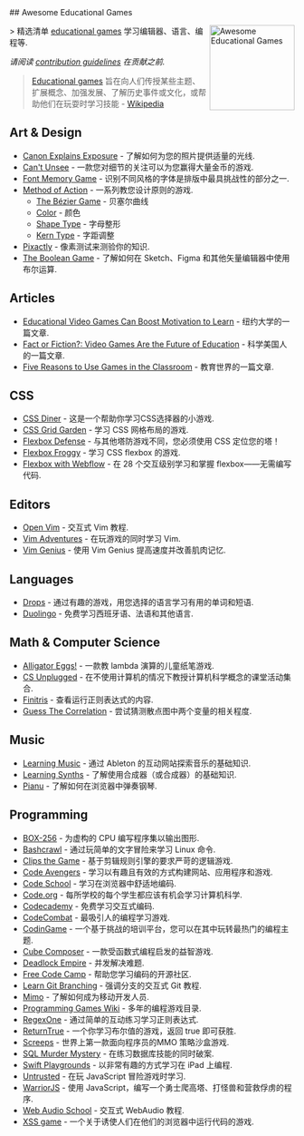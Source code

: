 <div class="github-widget" data-repo="yrgo/awesome-educational-games"></div>
## Awesome Educational Games

[<img src="https://cloud.githubusercontent.com/assets/499192/18659925/ed7e6262-7f0d-11e6-8e8e-b53b87158210.png" align="right" alt="Awesome Educational Games" width="150">](https://en.m.wikipedia.org/wiki/Educational_game)

&gt; 精选清单 [educational games](https://en.m.wikipedia.org/wiki/Educational_game) 学习编辑器、语言、编程等.

*请阅读 [contribution guidelines](https://github.com/yrgo/awesome-educational-games/blob/master/CONTRIBUTING.md) 在贡献之前.*

> [Educational games](https://en.m.wikipedia.org/wiki/Educational_game) 旨在向人们传授某些主题、扩展概念、加强发展、了解历史事件或文化，或帮助他们在玩耍时学习技能 - [Wikipedia](https://en.m.wikipedia.org/wiki/Educational_game)



## Art & Design

- [Canon Explains Exposure](http://www.canonoutsideofauto.ca/) - 了解如何为您的照片提供适量的光线.
- [Can't Unsee](https://cantunsee.space/) - 一款您对细节的关注可以为您赢得大量金币的游戏.
- [Font Memory Game](https://betterwebtype.com/font-memory-game) - 识别不同风格的字体是排版中最具挑战性的部分之一.
- [Method of Action](https://method.ac/) - 一系列教您设计原则的游戏.
  - [The Bézier Game](https://bezier.method.ac/) - 贝塞尔曲线
  - [Color](https://color.method.ac/) - 颜色
  - [Shape Type](https://shape.method.ac/) - 字母整形
  - [Kern Type](https://type.method.ac/) - 字距调整
- [Pixactly](http://pixact.ly/) - 像素测试来测验你的知识.
- [The Boolean Game](https://boolean.method.ac/) - 了解如何在 Sketch、Figma 和其他矢量编辑器中使用布尔运算.

## Articles

- [Educational Video Games Can Boost Motivation to Learn](https://www.nyu.edu/about/news-publications/news/2013/november/educational-video-games-can-boost-motivation-to-learn-nyu-cuny-study-shows-.html) - 纽约大学的一篇文章.
- [Fact or Fiction?: Video Games Are the Future of Education](https://www.nyu.edu/about/news-publications/news/2013/november/educational-video-games-can-boost-motivation-to-learn-nyu-cuny-study-shows-.html) - 科学美国人的一篇文章.
- [Five Reasons to Use Games in the Classroom](https://www.educationworld.com/a_curr/reasons-to-play-games-in-the-classroom.shtml) - 教育世界的一篇文章.

## CSS

- [CSS Diner](https://flukeout.github.io/) - 这是一个帮助你学习CSS选择器的小游戏.
- [CSS Grid Garden](http://cssgridgarden.com/) - 学习 CSS 网格布局的游戏.
- [Flexbox Defense](http://www.flexboxdefense.com/) - 与其他塔防游戏不同，您必须使用 CSS 定位您的塔！
- [Flexbox Froggy](http://flexboxfroggy.com/) - 学习 CSS flexbox 的游戏.
- [Flexbox with Webflow](https://www.flexboxgame.com/) - 在 28 个交互级别学习和掌握 flexbox——无需编写代码.

## Editors

- [Open Vim](https://www.openvim.com/) - 交互式 Vim 教程.
- [Vim Adventures](https://vim-adventures.com/) - 在玩游戏的同时学习 Vim.
- [Vim Genius](http://vimgenius.com/) - 使用 Vim Genius 提高速度并改善肌肉记忆.

## Languages

- [Drops](https://languagedrops.com/) - 通过有趣的游戏，用您选择的语言学习有用的单词和短语.
- [Duolingo](https://www.duolingo.com/) - 免费学习西班牙语、法语和其他语言.

## Math & Computer Science

- [Alligator Eggs!](http://worrydream.com/#!/AlligatorEggs) - 一款教 lambda 演算的儿童纸笔游戏.
- [CS Unplugged](https://csunplugged.org/en/) - 在不使用计算机的情况下教授计算机科学概念的课堂活动集合.
- [Finitris](http://www.postcrashgames.com/finitris/) - 查看运行正则表达式的内容.
- [Guess The Correlation](http://guessthecorrelation.com/) - 尝试猜测散点图中两个变量的相关程度.

## Music

- [Learning Music](https://learningmusic.ableton.com) - 通过 Ableton 的互动网站探索音乐的基础知识.
- [Learning Synths](https://learningsynths.ableton.com/) - 了解使用合成器（或合成器）的基础知识.
- [Pianu](https://pianu.com) - 了解如何在浏览器中弹奏钢琴.

## Programming

- [BOX-256](http://box-256.com/) - 为虚构的 CPU 编写程序集以输出图形.
- [Bashcrawl](https://gitlab.com/slackermedia/bashcrawl) - 通过玩简单的文字冒险来学习 Linux 命令.
- [Clips the Game](https://md5crypt.github.io/clipsgame/) - 基于剪辑规则引擎的要求严苛的逻辑游戏.
- [Code Avengers](https://www.codeavengers.com/) - 学习以有趣且有效的方式构建网站、应用程序和游戏.
- [Code School](https://www.pluralsight.com/codeschool ) - 学习在浏览器中舒适地编码.
- [Code.org](https://code.org/) - 每所学校的每个学生都应该有机会学习计算机科学.
- [Codecademy](https://www.codecademy.com/) - 免费学习交互式编码.
- [CodeCombat](https://codecombat.com/) - 最吸引人的编程学习游戏.
- [CodinGame](https://www.codingame.com/start) - 一个基于挑战的培训平台，您可以在其中玩转最热门的编程主题.
- [Cube Composer](https://david-peter.de/cube-composer/) - 一款受函数式编程启发的益智游戏.
- [Deadlock Empire](https://deadlockempire.github.io/) - 并发解决难题.
- [Free Code Camp](https://www.freecodecamp.org/) - 帮助您学习编码的开源社区.
- [Learn Git Branching](https://learngitbranching.js.org/) - 强调分支的交互式 Git 教程.
- [Mimo](https://getmimo.com/) - 了解如何成为移动开发人员.
- [Programming Games Wiki](http://programminggames.org/) - 多年的编程游戏目录.
- [RegexOne](https://regexone.com/lesson/introduction_abcs) - 通过简单的互动练习学习正则表达式.
- [ReturnTrue](https://alf.nu/ReturnTrue) - 一个你学习布尔值的游戏，返回 true 即可获胜.
- [Screeps](https://screeps.com/) - 世界上第一款面向程序员的MMO 策略沙盒游戏.
- [SQL Murder Mystery](https://mystery.knightlab.com/) - 在练习数据库技能的同时破案.
- [Swift Playgrounds](https://www.apple.com/swift/playgrounds/) - 以非常有趣的方式学习在 iPad 上编程.
- [Untrusted](https://alexnisnevich.github.io/untrusted/) - 在玩 JavaScript 冒险游戏时学习.
- [WarriorJS](https://github.com/olistic/warriorjs) - 使用 JavaScript，编写一个勇士爬高塔、打怪兽和营救俘虏的程序.
- [Web Audio School](https://mmckegg.github.io/web-audio-school/) - 交互式 WebAudio 教程.
- [XSS game](https://xss-game.appspot.com) - 一个关于诱使人们在他们的浏览器中运行代码的游戏.
